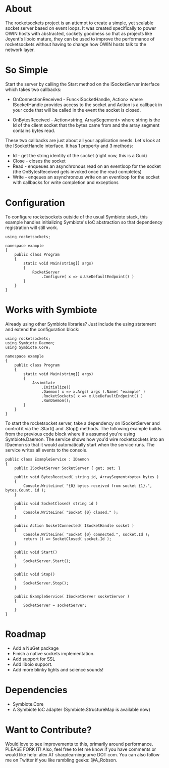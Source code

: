 # About

The rocketsockets project is an attempt to create a simple, yet scalable socket server based on event loops. It was created specifically to power OWIN hosts with abstracted, sockety goodness so that as projects like Joyent's liboio mature, they can be used to improve the performance of rocketsockets without having to change how OWIN hosts talk to the network layer.

# So Simple

Start the server by calling the Start method on the ISocketServer interface which takes two callbacks:

-  OnConnectionReceived - Func<ISocketHandle, Action> where ISocketHandle provides access to the socket and Action is a callback in your code that will be called in the event the socket is closed.

-  OnBytesReceived - Action<string, ArraySegement<byte>> where string is the Id of the client socket that the bytes came from and the array segment contains bytes read.

These two callbacks are just about all your application needs. Let's look at the ISocketHandle interface. It has 1 property and 3 methods:

-  Id - get the string identity of the socket (right now, this is a Guid)
-  Close - closes the socket
-  Read - enqueues an asynchronous read on an eventloop for the socket (the OnBytesReceived gets invoked once the read completes)
-  Write - enqeues an asynchronous write on an eventloop for the socket with callbacks for write completion and exceptions

# Configuration

To configure rocketsockets outside of the usual Symbiote stack, this example handles initializing Symbiote's IoC abstraction so that dependency registration will still work.

	using rocketsockets;
	
	namespace example
	{
		public class Program
		{
			static void Main(string[] args)
			{
				RocketServer
					.Configure( x => x.UseDefaultEndpoint() )
			}		
		}
	}

# Works with Symbiote

Already using other Symbiote libraries? Just include the using statement and extend the configuration block:

	using rocketsockets;
	using Symbiote.Daemon;
	using Symbiote.Core;
	
	namespace example
	{
		public class Program
		{
			static void Main(string[] args)
			{
				Assimilate
					.Initialize()
					.Daemon( x => x.Args( args ).Name( "example" )
					.RocketSockets( x => x.UseDefaultEndpoint() )
					.RunDaemon();
			}		
		}
	}
	
To start the rocketsocket server, take a dependency on ISocketServer and control it via the .Start() and .Stop() methods. The following example builds from the previous code block where it's assumed you're using Symbiote.Daemon. The service shows how you'd wire rocketsockets into an IDaemon so that it would automatically start when the service runs. The service writes all events to the console.

	public class ExampleService : IDaemon
	{
		public ISocketServer SocketServer { get; set; }
		
		public void BytesReceived( string id, ArraySegment<byte> bytes )
		{
			Console.WriteLine( "{0} bytes received from socket {1}.", bytes.Count, id );
		}
		
		public void SocketClosed( string id )
		{
			Console.WriteLine( "Socket {0} closed." );
		}
		
		public Action SocketConnected( ISocketHandle socket )
		{
			Console.WriteLine( "Socket {0} connected.", socket.Id );
			return () => SocketClosed( socket.Id );
		}
			
		public void Start()
		{
			SocketServer.Start();
		}
		
		public void Stop()
		{
			SocketServer.Stop();
		}
		
		public ExampleService( ISocketServer socketServer )
		{
			SocketServer = socketServer;
		}
	}
	
# Roadmap

-  Add a NuGet package
-  Finish a native sockets implementation.
-  Add support for SSL
-  Add liboio support.
-  Add more blinky lights and science sounds!

# Dependencies

-  Symbiote.Core
-  A Symbiote IoC adapter (Symbiote.StructureMap is available now)

# Want to Contribute?

Would love to see improvements to this, primarily around performance. PLEASE FORK IT! Also, feel free to let me know if you have comments or would like help: alex AT sharplearningcurve DOT com. You can also follow me on Twitter if you like rambling geeks: @A_Robson.